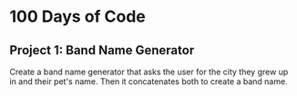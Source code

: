 # 100 Days of Code

## Project 1: Band Name Generator

Create a band name generator that asks the user for the city they grew up in and their pet's name.
Then it concatenates both to create a band name.